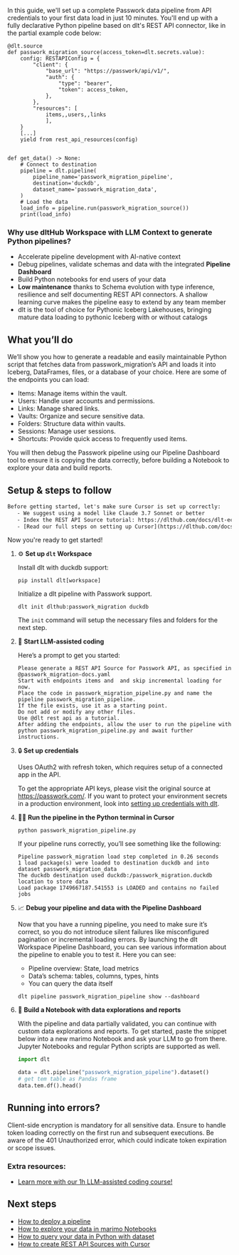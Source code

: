 In this guide, we'll set up a complete Passwork data pipeline from API credentials to your first data load in just 10 minutes. You'll end up with a fully declarative Python pipeline based on dlt's REST API connector, like in the partial example code below:

```python-outcome
@dlt.source
def passwork_migration_source(access_token=dlt.secrets.value):
    config: RESTAPIConfig = {
        "client": {
            "base_url": "https://passwork/api/v1/",
            "auth": {
                "type": "bearer",
                "token": access_token,
            },
        },
        "resources": [
            items,,users,,links
            ],
    }
    [...]
    yield from rest_api_resources(config)


def get_data() -> None:
    # Connect to destination
    pipeline = dlt.pipeline(
        pipeline_name='passwork_migration_pipeline',
        destination='duckdb',
        dataset_name='passwork_migration_data', 
    )
    # Load the data
    load_info = pipeline.run(passwork_migration_source())
    print(load_info) 
```

### Why use dltHub Workspace with LLM Context to generate Python pipelines?

- Accelerate pipeline development with AI-native context
- Debug pipelines, validate schemas and data with the integrated **Pipeline Dashboard**
- Build Python notebooks for end users of your data
- **Low maintenance** thanks to Schema evolution with type inference, resilience and self documenting REST API connectors. A shallow learning curve makes the pipeline easy to extend by any team member
- dlt is the tool of choice for Pythonic Iceberg Lakehouses, bringing mature data loading to pythonic Iceberg with or without catalogs

## What you’ll do

We’ll show you how to generate a readable and easily maintainable Python script that fetches data from passwork_migration’s API and loads it into Iceberg, DataFrames, files, or a database of your choice. Here are some of the endpoints you can load:

- Items: Manage items within the vault.
- Users: Handle user accounts and permissions.
- Links: Manage shared links.
- Vaults: Organize and secure sensitive data.
- Folders: Structure data within vaults.
- Sessions: Manage user sessions.
- Shortcuts: Provide quick access to frequently used items.

You will then debug the Passwork pipeline using our Pipeline Dashboard tool to ensure it is copying the data correctly, before building a Notebook to explore your data and build reports.

## Setup & steps to follow

```default
Before getting started, let's make sure Cursor is set up correctly:
   - We suggest using a model like Claude 3.7 Sonnet or better
   - Index the REST API Source tutorial: https://dlthub.com/docs/dlt-ecosystem/verified-sources/rest_api/ and add it to context as **@dlt rest api**
   - [Read our full steps on setting up Cursor](https://dlthub.com/docs/dlt-ecosystem/llm-tooling/cursor-restapi#23-configuring-cursor-with-documentation)
```

Now you're ready to get started!

1. ⚙️ **Set up `dlt` Workspace**
    
    Install dlt with duckdb support:
    ```shell
    pip install dlt[workspace]
    ```

    Initialize a dlt pipeline with Passwork support.
    ```shell
    dlt init dlthub:passwork_migration duckdb
    ```

    The `init` command will setup the necessary files and folders for the next step.
    
2. 🤠 **Start LLM-assisted coding**
    
    Here’s a prompt to get you started:
    
    ```prompt
    Please generate a REST API Source for Passwork API, as specified in @passwork_migration-docs.yaml 
    Start with endpoints items and  and skip incremental loading for now. 
    Place the code in passwork_migration_pipeline.py and name the pipeline passwork_migration_pipeline. 
    If the file exists, use it as a starting point. 
    Do not add or modify any other files. 
    Use @dlt rest api as a tutorial. 
    After adding the endpoints, allow the user to run the pipeline with python passwork_migration_pipeline.py and await further instructions.
    ```

    
3. 🔒 **Set up credentials** 
    
    Uses OAuth2 with refresh token, which requires setup of a connected app in the API.
    
    To get the appropriate API keys, please visit the original source at https://passwork.com/.
    If you want to protect your environment secrets in a production environment, look into [setting up credentials with dlt](https://dlthub.com/docs/walkthroughs/add_credentials).
    
4. 🏃‍♀️ **Run the pipeline in the Python terminal in Cursor**
    
    ```shell
    python passwork_migration_pipeline.py
    ```
    
    If your pipeline runs correctly, you’ll see something like the following:
    
    ```shell
    Pipeline passwork_migration load step completed in 0.26 seconds
    1 load package(s) were loaded to destination duckdb and into dataset passwork_migration_data
    The duckdb destination used duckdb:/passwork_migration.duckdb location to store data
    Load package 1749667187.541553 is LOADED and contains no failed jobs
    ```
    
5. 📈 **Debug your pipeline and data with the Pipeline Dashboard**

    Now that you have a running pipeline, you need to make sure it’s correct, so you do not introduce silent failures like misconfigured pagination or incremental loading errors. By launching the dlt Workspace Pipeline Dashboard, you can see various information about the pipeline to enable you to test it. Here you can see:
    - Pipeline overview: State, load metrics
    - Data’s schema: tables, columns, types, hints
    - You can query the data itself
    
    ```shell
    dlt pipeline passwork_migration_pipeline show --dashboard
    ```
    
6. 🐍 **Build a Notebook with data explorations and reports**

    With the pipeline and data partially validated, you can continue with custom data explorations and reports. To get started, paste the snippet below into a new marimo Notebook and ask your LLM to go from there. Jupyter Notebooks and regular Python scripts are supported as well.

    
    ```python
    import dlt

   data = dlt.pipeline("passwork_migration_pipeline").dataset()
   # get tem table as Pandas frame
   data.tem.df().head()
    ```

## Running into errors?

Client-side encryption is mandatory for all sensitive data. Ensure to handle token loading correctly on the first run and subsequent executions. Be aware of the 401 Unauthorized error, which could indicate token expiration or scope issues.

### Extra resources:

- [Learn more with our 1h LLM-assisted coding course!](https://www.youtube.com/watch?v=GGid70rnJuM)

## Next steps

- [How to deploy a pipeline](https://dlthub.com/docs/walkthroughs/deploy-a-pipeline)
- [How to explore your data in marimo Notebooks](https://dlthub.com/docs/general-usage/dataset-access/marimo)
- [How to query your data in Python with dataset](https://dlthub.com/docs/general-usage/dataset-access/dataset)
- [How to create REST API Sources with Cursor](https://dlthub.com/docs/dlt-ecosystem/llm-tooling/cursor-restapi)